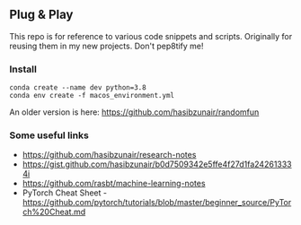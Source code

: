 ## Plug & Play

This repo is for reference to various code snippets and scripts. Originally for reusing them in my new projects. Don't pep8tify me!

### Install
```
conda create --name dev python=3.8
conda env create -f macos_environment.yml
```

An older version is here: https://github.com/hasibzunair/randomfun

### Some useful links
* https://github.com/hasibzunair/research-notes
* https://gist.github.com/hasibzunair/b0d7509342e5ffe4f27d1fa242613334i
* https://github.com/rasbt/machine-learning-notes
* PyTorch Cheat Sheet - https://github.com/pytorch/tutorials/blob/master/beginner_source/PyTorch%20Cheat.md